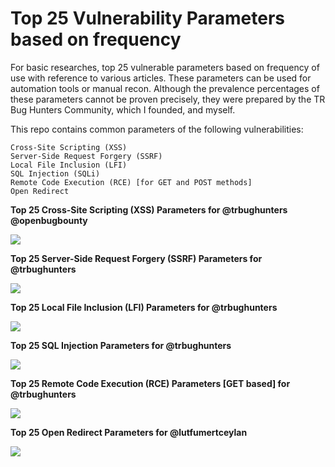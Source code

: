 # Top 25 Vulnerability Parameters based on frequency

For basic researches, top 25 vulnerable parameters based on frequency of use with reference to various articles. These parameters can be used for automation tools or manual recon. Although the prevalence percentages of these parameters cannot be proven precisely, they were prepared by the TR Bug Hunters Community, which I founded, and myself.

This repo contains common parameters of the following vulnerabilities:

```
Cross-Site Scripting (XSS)
Server-Side Request Forgery (SSRF)
Local File Inclusion (LFI)
SQL Injection (SQLi)
Remote Code Execution (RCE) [for GET and POST methods]
Open Redirect
```


**Top 25 Cross-Site Scripting (XSS) Parameters for @trbughunters @openbugbounty**

<img src="https://pbs.twimg.com/media/EbhJ6veWkAE-K_y?format=jpg&name=medium">

**Top 25 Server-Side Request Forgery (SSRF) Parameters for @trbughunters**

<img src="https://pbs.twimg.com/media/EbzO_2BXgAA5rDb?format=jpg&name=medium">

**Top 25 Local File Inclusion (LFI) Parameters for @trbughunters**

<img src="https://pbs.twimg.com/media/EcKmRkIXQAIuRNX?format=jpg&name=medium">

**Top 25 SQL Injection Parameters for @trbughunters**

<img src="https://pbs.twimg.com/media/Eb9UUDPU4AAxJR1?format=jpg&name=medium">

**Top 25 Remote Code Execution (RCE) Parameters [GET based] for @trbughunters**

<img src="https://pbs.twimg.com/media/Ec6apFcWoAAjGQO?format=png&name=medium">

**Top 25 Open Redirect Parameters for @lutfumertceylan**

<img src="https://pbs.twimg.com/media/Eao7Nt7WkAEiiVD?format=jpg&name=medium">

